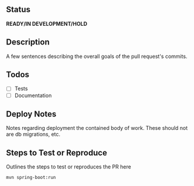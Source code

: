 ## Status
**READY/IN DEVELOPMENT/HOLD**

## Description
A few sentences describing the overall goals of the pull request's commits.

## Todos
- [ ] Tests
- [ ] Documentation

## Deploy Notes
Notes regarding deployment the contained body of work. These should not are db migrations, etc.

## Steps to Test or Reproduce
Outlines the steps to test or reproduces the PR here

```sh
mvn spring-boot:run
```